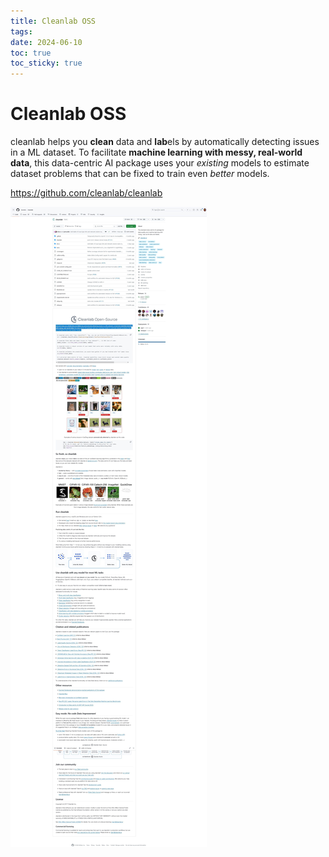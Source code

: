 ```yaml
---
title: Cleanlab OSS
tags: 
date: 2024-06-10
toc: true
toc_sticky: true
---
```


# Cleanlab OSS

cleanlab helps you **clean** data and **lab**els by automatically detecting issues in a ML dataset. To facilitate **machine learning with messy, real-world data**, this data-centric AI package uses your _existing_ models to estimate dataset problems that can be fixed to train even _better_ models.

https://github.com/cleanlab/cleanlab


![](../_asset/tmp1718022600145_2024-06-10_image_1.jpg)